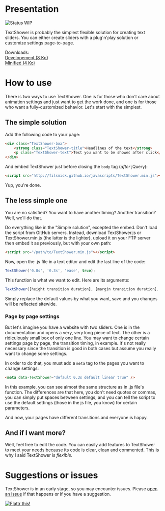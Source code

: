 Presentation
======
![Status WIP](http://b.repl.ca/v1/Status-WIP-yellowgreen.png)

TextShower is probably the simplest flexible solution for creating text sliders. You can either create sliders with a plug'n'play solution or customize settings page-to-page.

Downloads:  
[Developement (8 Ko)](http://filsmick.github.io/javascripts/TextShower.js)  
[Minified (4 Ko)](http://filsmick.github.io/javascripts/TextShower.min.js)

How to use
======

There is two ways to use TextShower. One is for those who don't care about animation settings and just want to get the work done, and one is for those who want a fully-customized behavior. Let's start with the simplest.

## The simple solution

Add the following code to your page:
``` html
<div class="TextShower-box"> 
	<strong class="TextShower-title">Headlines of the text</strong> 
	<p class="TextShower-text">Text you want to be showed after click</p>
</div>
```
And embed TextShower just before closing the `body` tag (*after* jQuery):

``` html
<script src="http://filsmick.github.io/javascripts/TextShower.min.js"></script>
```

Yup, you're done.


## The less simple one

You are no satisfied? You want to have another timing? Another transition? Well, we'll do that.

Do everything like in the "Simple solution", excepted the embed. Don't load the script from GitHub servers. Instead, download TextShower.js or TextShower.min.js (the latter is the lighter), upload it on your FTP server then embed it as previously, but with your own path:  
```html
<script src="/path/to/TextShower.min.js"></script>
```
Now, open the .js file in a text editor and edit the last line of the code:

``` javascript
TextShower('0.8s', '0.3s', 'ease', true);
```

This function is what we want to edit. Here are its arguments:

```javascript
TextShower([height transition duration], [margin transition duration], [timing function], [should add a dynamic '+' to the box title? true/false])
```
Simply replace the default values by what you want, save and you changes will be reflected sitewide.


### Page by page settings

But let's imagine you have a website with two sliders. One is in the documentation and opens a very, very long piece of text. The other is a ridiculously small box of only one line. You may want to change certain settings page by page, the transition timing, in example. It's not really necessary since the transition is good in both cases but assume you really want to change some settings.

In order to do that, you must add a `meta` tag to the pages you want to change settings:

```html
<meta data-TextShower="default 0.3s default linear true" />
```
In this example, you can see almost the same structure as in .js file's function. The differences are that here, you don't need quotes or commas, you can simply put spaces between settings, and you can tell the script to use the default settings (those in the js file, you know) for certain parameters.

And now, your pages have different transitions and everyone is happy.

## And if I want more?

Well, feel free to edit the code. You can easily add features to TextShower to meet your needs because its code is clear, clean and commented.  This is why I said TextShower is *flexible*.

Suggestions or issues
======

TextShower is in an early stage, so you may encounter issues. Please [open an issue](https://github.com/filsmick/TextShower/issues) if that happens or if you have a suggestion.


[![Flattr this!](http://api.flattr.com/button/flattr-badge-large.png)](https://flattr.com/submit/auto?user_id=filsmick&url=github.com/TextShower&title=TextShower&language=&tags=github&category=software)
